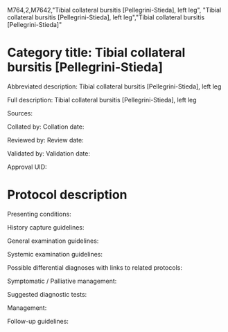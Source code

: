 M764,2,M7642,"Tibial collateral bursitis [Pellegrini-Stieda], left leg", "Tibial collateral bursitis [Pellegrini-Stieda], left leg","Tibial collateral bursitis [Pellegrini-Stieda]"
# Category title: Tibial collateral bursitis [Pellegrini-Stieda]

Abbreviated description: Tibial collateral bursitis [Pellegrini-Stieda], left leg

Full description: Tibial collateral bursitis [Pellegrini-Stieda], left leg

Sources:

Collated by:
Collation date:

Reviewed by:
Review date:

Validated by:
Validation date:

Approval UID:

# Protocol description

Presenting conditions:

History capture guidelines:

General examination guidelines:

Systemic examination guidelines:

Possible differential diagnoses with links to related protocols:

Symptomatic / Palliative management:

Suggested diagnostic tests:

Management:

Follow-up guidelines:
